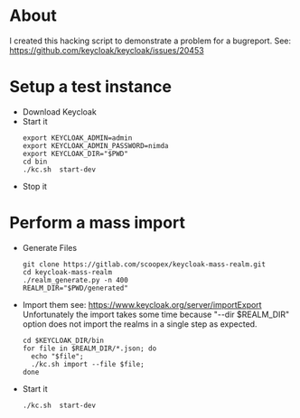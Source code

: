 
# About

I created this hacking script to demonstrate a problem for a bugreport.
See: https://github.com/keycloak/keycloak/issues/20453

# Setup a test instance


* Download Keycloak
* Start it
  ```
  export KEYCLOAK_ADMIN=admin
  export KEYCLOAK_ADMIN_PASSWORD=nimda
  export KEYCLOAK_DIR="$PWD"
  cd bin
  ./kc.sh  start-dev
  ```
* Stop it


# Perform a mass import


* Generate Files
  ```
  git clone https://gitlab.com/scoopex/keycloak-mass-realm.git
  cd keycloak-mass-realm
  ./realm_generate.py -n 400
  REALM_DIR="$PWD/generated"
  ```
* Import them
  see: https://www.keycloak.org/server/importExport
  Unfortunately the import takes some time because "--dir $REALM\_DIR" option does not import the 
  realms in a single step as expected.
  ```
  cd $KEYCLOAK_DIR/bin
  for file in $REALM_DIR/*.json; do 
    echo "$file"; 
    ./kc.sh import --file $file; 
  done
  ```
* Start it
  ```
  ./kc.sh  start-dev
  ```
